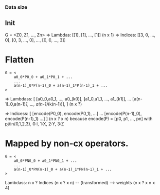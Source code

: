 ### Data size
## Init

G = <Z0, Z1, ..., Zn>
=> Lambdas: [[1], [1], ..., [1]] (n x 1)
=> Indices: [[3, 0, ..., 0], [0, 3, ..., 0], ..., [0, 0, ..., 3]]

# Flatten
```
G = <
    a0_0*P0_0 + a0_1*P0_1 + ...
    ...
    a(n-1)_0*P(n-1)_0 + a(n-1)_1*P(n-1)_1 + ...
>
```
=> Lambdass: [
    [a0_0,a0_1, ..., a0_(k0)],
    [a1_0,a1_1, ..., a1_(k1)],
    ...
    [a(n-1)_0,a(n-1)_1, ..., a(n-1)_(k(n-1))],
] (n x ?)

=> Indicess: [
    [encode(P0_0), encode(P0_1), ...]
    ...
    [encode(P(n-1)_0), encode(P(n-1)_1) ...]
] (n x ? x n) because encode(P) = [p0, p1, ..., pn] with pj\in{0,1,2,3}, 0:I, 1:X, 2:Y, 3:Z

# Mapped by non-cx operators.

```
G = <
    a0_0*PN0_0 + a0_1*PN0_1 + ...
    ...
    a(n-1)_0*PN(n-1)_0 + a(n-1)_1*PN(n-1)_1 + ...
>
```

Lambdass: n x ?
Indices (n x ? x n) -- (transformed) --> weights (n x ? x n x 4)